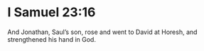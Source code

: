 # I Samuel 23:16

And Jonathan, Saul’s son, rose and went to David at Horesh, and strengthened his hand in God.
